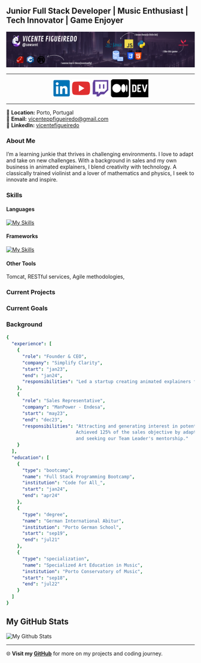 ## Junior Full Stack Developer | Music Enthusiast | Tech Innovator | Game Enjoyer

<img src="resources/banner.png">

---

<p align="center">
  <a href="https://www.linkedin.com/in/vicentefigueiredo"><img src="resources/icons/linkedin.png" alt="LinkedIn"></a>
  <a href="https://www.youtube.com/@sawsent"><img src="resources/icons/yt.png" alt="YouTube"></a>
  <a href="https://www.twitch.tv/sawsent"><img src="resources/icons/twitch.png" alt="Twitch"></a>
  <a href="https://medium.com/@vicenteppfigueiredo"><img src="resources/icons/medium.png" alt="Medium" style="background-color:#FFFFFF;"></a>
  <a href="https://dev.to/sawsent"><img src="resources/icons/devto.png" alt="Dev.to"></a>
</p>

---

📍 **Location:** Porto, Portugal  
📧 **Email:** [vicenteppfigueiredo@gmail.com](mailto:vicenteppfigueiredo@gmail.com)  
🔗 **LinkedIn:** [vicentefigueiredo](https://www.linkedin.com/in/vicentefigueiredo)

### About Me

I’m a learning junkie that thrives in challenging environments. I love to adapt and take on new challenges. With a background in sales and my own business in animated explainers, I blend creativity with technology. A classically trained violinist and a lover of mathematics and physics, I seek to innovate and inspire.

### Skills

#### Languages 
[![My Skills](https://skillicons.dev/icons?i=py,java,js,html,css,cpp)](https://www.twitch.tv/sawsent)
#### Frameworks
[![My Skills](https://skillicons.dev/icons?i=flask,maven,spring,hibernate,jquery,bootstrap)](https://www.twitch.tv/sawsent)
#### Other Tools 
Tomcat, RESTful services, Agile methodologies,

### Current Projects


### Current Goals



### Background
```yaml
{
  "experience": [
    {
      "role": "Founder & CEO",
      "company": "Simplify Clarity",
      "start": "jan23",
      "end": "jan24",
      "responsibilities": "Led a startup creating animated explainers for tech startups globally."
    },
    {
      "role": "Sales Representative",
      "company": "ManPower - Endesa",
      "start": "may23",
      "end": "dec23",
      "responsibilities": "Attracting and generating interest in potential customers, while being the first point of contact. \
                          Achieved 125% of the sales objective by adapting to customers, testing different strategies and approaches, \
                          and seeking our Team Leader's mentorship."
    }
  ],
  "education": [
    {
      "type": "bootcamp",
      "name": "Full Stack Programming Bootcamp",
      "institution": "Code for All_",
      "start": "jan24",
      "end": "apr24"
    },
    {
      "type": "degree",
      "name": "German International Abitur",
      "institution": "Porto German School",
      "start": "sep19",
      "end": "jul21"
    },
    {
      "type": "specialization",
      "name": "Specialized Art Education in Music",
      "institution": "Porto Conservatory of Music",
      "start": "sep18",
      "end": "jul22"
    }
  ]
}
```
## My GitHub Stats
![My Github Stats](https://github-readme-stats.vercel.app/api?username=sawsent&show_icons=true&theme=transparent)

---

🌐 **Visit my [GitHub](http://github.com/sawsent)** for more on my projects and coding journey.
